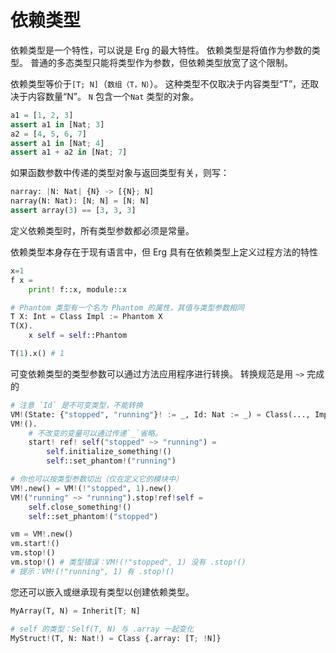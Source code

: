 # 依赖类型

依赖类型是一个特性，可以说是 Erg 的最大特性。
依赖类型是将值作为参数的类型。 普通的多态类型只能将类型作为参数，但依赖类型放宽了这个限制。

依赖类型等价于`[T; N]`（`数组（T，N）`）。
这种类型不仅取决于内容类型“T”，还取决于内容数量“N”。 `N` 包含一个`Nat` 类型的对象。

```python
a1 = [1, 2, 3]
assert a1 in [Nat; 3]
a2 = [4, 5, 6, 7]
assert a1 in [Nat; 4]
assert a1 + a2 in [Nat; 7]
```

如果函数参数中传递的类型对象与返回类型有关，则写：

```python
narray: |N: Nat| {N} -> [{N}; N]
narray(N: Nat): [N; N] = [N; N]
assert array(3) == [3, 3, 3]
```

定义依赖类型时，所有类型参数都必须是常量。

依赖类型本身存在于现有语言中，但 Erg 具有在依赖类型上定义过程方法的特性

```python
x=1
f x =
    print! f::x, module::x

# Phantom 类型有一个名为 Phantom 的属性，其值与类型参数相同
T X: Int = Class Impl := Phantom X
T(X).
    x self = self::Phantom

T(1).x() # 1
```

可变依赖类型的类型参数可以通过方法应用程序进行转换。
转换规范是用 `~>` 完成的

```python
# 注意 `Id` 是不可变类型，不能转换
VM!(State: {"stopped", "running"}! := _, Id: Nat := _) = Class(..., Impl := Phantom! State)
VM!().
    # 不改变的变量可以通过传递`_`省略。
    start! ref! self("stopped" ~> "running") =
        self.initialize_something!()
        self::set_phantom!("running")

# 你也可以按类型参数切出（仅在定义它的模块中）
VM!.new() = VM!(!"stopped", 1).new()
VM!("running" ~> "running").stop!ref!self =
    self.close_something!()
    self::set_phantom!("stopped")

vm = VM!.new()
vm.start!()
vm.stop!()
vm.stop!() # 类型错误：VM!(!"stopped", 1) 没有 .stop!()
# 提示：VM!(!"running", 1) 有 .stop!()
```

您还可以嵌入或继承现有类型以创建依赖类型。

```python
MyArray(T, N) = Inherit[T; N]

# self 的类型：Self(T, N) 与 .array 一起变化
MyStruct!(T, N: Nat!) = Class {.array: [T; !N]}
```